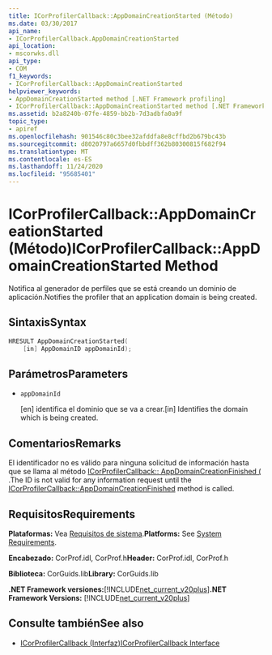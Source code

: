 ```yaml
---
title: ICorProfilerCallback::AppDomainCreationStarted (Método)
ms.date: 03/30/2017
api_name:
- ICorProfilerCallback.AppDomainCreationStarted
api_location:
- mscorwks.dll
api_type:
- COM
f1_keywords:
- ICorProfilerCallback::AppDomainCreationStarted
helpviewer_keywords:
- AppDomainCreationStarted method [.NET Framework profiling]
- ICorProfilerCallback::AppDomainCreationStarted method [.NET Framework profiling]
ms.assetid: b2a8240b-07fe-4859-bb2b-7d3adbfa0a9f
topic_type:
- apiref
ms.openlocfilehash: 901546c80c3bee32afddfa8e8cffbd2b679bc43b
ms.sourcegitcommit: d8020797a6657d0fbbdff362b80300815f682f94
ms.translationtype: MT
ms.contentlocale: es-ES
ms.lasthandoff: 11/24/2020
ms.locfileid: "95685401"
---
```

# <a name="icorprofilercallbackappdomaincreationstarted-method"></a><span data-ttu-id="b2059-102">ICorProfilerCallback::AppDomainCreationStarted (Método)</span><span class="sxs-lookup"><span data-stu-id="b2059-102">ICorProfilerCallback::AppDomainCreationStarted Method</span></span>

<span data-ttu-id="b2059-103">Notifica al generador de perfiles que se está creando un dominio de aplicación.</span><span class="sxs-lookup"><span data-stu-id="b2059-103">Notifies the profiler that an application domain is being created.</span></span>  
  
## <a name="syntax"></a><span data-ttu-id="b2059-104">Sintaxis</span><span class="sxs-lookup"><span data-stu-id="b2059-104">Syntax</span></span>  
  
```cpp  
HRESULT AppDomainCreationStarted(  
    [in] AppDomainID appDomainId);  
```  
  
## <a name="parameters"></a><span data-ttu-id="b2059-105">Parámetros</span><span class="sxs-lookup"><span data-stu-id="b2059-105">Parameters</span></span>

- `appDomainId`

  <span data-ttu-id="b2059-106">\[en] identifica el dominio que se va a crear.</span><span class="sxs-lookup"><span data-stu-id="b2059-106">\[in] Identifies the domain which is being created.</span></span>
  
## <a name="remarks"></a><span data-ttu-id="b2059-107">Comentarios</span><span class="sxs-lookup"><span data-stu-id="b2059-107">Remarks</span></span>  

 <span data-ttu-id="b2059-108">El identificador no es válido para ninguna solicitud de información hasta que se llama al método [ICorProfilerCallback:: AppDomainCreationFinished (](icorprofilercallback-appdomaincreationfinished-method.md) .</span><span class="sxs-lookup"><span data-stu-id="b2059-108">The ID is not valid for any information request until the [ICorProfilerCallback::AppDomainCreationFinished](icorprofilercallback-appdomaincreationfinished-method.md) method is called.</span></span>  
  
## <a name="requirements"></a><span data-ttu-id="b2059-109">Requisitos</span><span class="sxs-lookup"><span data-stu-id="b2059-109">Requirements</span></span>  

 <span data-ttu-id="b2059-110">**Plataformas:** Vea [Requisitos de sistema](../../get-started/system-requirements.md).</span><span class="sxs-lookup"><span data-stu-id="b2059-110">**Platforms:** See [System Requirements](../../get-started/system-requirements.md).</span></span>  
  
 <span data-ttu-id="b2059-111">**Encabezado:** CorProf.idl, CorProf.h</span><span class="sxs-lookup"><span data-stu-id="b2059-111">**Header:** CorProf.idl, CorProf.h</span></span>  
  
 <span data-ttu-id="b2059-112">**Biblioteca:** CorGuids.lib</span><span class="sxs-lookup"><span data-stu-id="b2059-112">**Library:** CorGuids.lib</span></span>  
  
 <span data-ttu-id="b2059-113">**.NET Framework versiones:**[!INCLUDE[net_current_v20plus](../../../../includes/net-current-v20plus-md.md)]</span><span class="sxs-lookup"><span data-stu-id="b2059-113">**.NET Framework Versions:** [!INCLUDE[net_current_v20plus](../../../../includes/net-current-v20plus-md.md)]</span></span>  
  
## <a name="see-also"></a><span data-ttu-id="b2059-114">Consulte también</span><span class="sxs-lookup"><span data-stu-id="b2059-114">See also</span></span>

- [<span data-ttu-id="b2059-115">ICorProfilerCallback (Interfaz)</span><span class="sxs-lookup"><span data-stu-id="b2059-115">ICorProfilerCallback Interface</span></span>](icorprofilercallback-interface.md)
